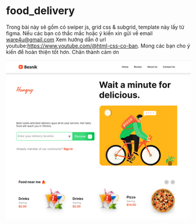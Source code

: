 # food_delivery
Trong bài này sẽ gồm có swiper js, grid css & subgrid, template này lấy từ figma.
Nếu các bạn có thắc mắc hoặc ý kiến xin gửi về email ware4u@gmail.com
Xem hướng dẫn ở url youtube:https://www.youtube.com/@html-css-co-ban. Mong các bạn cho ý kiến để hoàn thiện tốt hơn.
Chân thành cảm ơn

![Alt text](image.png)